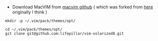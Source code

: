 * Download MacVIM from [macvim github](https://github.com/macvim-dev/macvim/releases) ( which was forked from [here](https://github.com/b4winckler/macvim) originally I think ) 

```
mkdir -p ~/.vim/pack/themes/opt/

cd ~/.vim/pack/themes/opt/
git clone git@github.com:lifepillar/vim-solarized8.git

```
